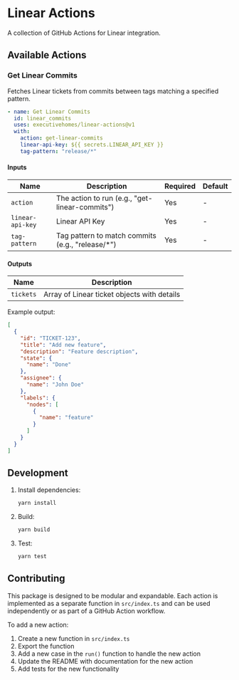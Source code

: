 # Linear Actions

A collection of GitHub Actions for Linear integration.

## Available Actions

### Get Linear Commits

Fetches Linear tickets from commits between tags matching a specified pattern.

```yaml
- name: Get Linear Commits
  id: linear_commits
  uses: executivehomes/linear-actions@v1
  with:
    action: get-linear-commits
    linear-api-key: ${{ secrets.LINEAR_API_KEY }}
    tag-pattern: "release/*"
```

#### Inputs

| Name | Description | Required | Default |
|------|-------------|----------|---------|
| `action` | The action to run (e.g., "get-linear-commits") | Yes | - |
| `linear-api-key` | Linear API Key | Yes | - |
| `tag-pattern` | Tag pattern to match commits (e.g., "release/*") | Yes | - |

#### Outputs

| Name | Description |
|------|-------------|
| `tickets` | Array of Linear ticket objects with details |

Example output:
```json
[
  {
    "id": "TICKET-123",
    "title": "Add new feature",
    "description": "Feature description",
    "state": {
      "name": "Done"
    },
    "assignee": {
      "name": "John Doe"
    },
    "labels": {
      "nodes": [
        {
          "name": "feature"
        }
      ]
    }
  }
]
```

## Development

1. Install dependencies:
   ```bash
   yarn install
   ```

2. Build:
   ```bash
   yarn build
   ```

3. Test:
   ```bash
   yarn test
   ```

## Contributing

This package is designed to be modular and expandable. Each action is implemented as a separate function in `src/index.ts` and can be used independently or as part of a GitHub Action workflow.

To add a new action:
1. Create a new function in `src/index.ts`
2. Export the function
3. Add a new case in the `run()` function to handle the new action
4. Update the README with documentation for the new action
5. Add tests for the new functionality